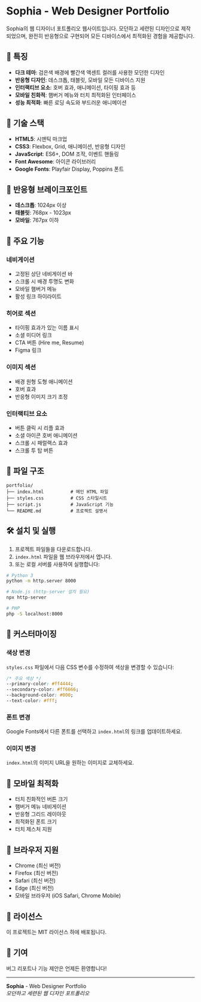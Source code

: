 # Sophia - Web Designer Portfolio

Sophia의 웹 디자이너 포트폴리오 웹사이트입니다. 모던하고 세련된 디자인으로 제작되었으며, 완전히 반응형으로 구현되어 모든 디바이스에서 최적화된 경험을 제공합니다.

## 🎨 특징

- **다크 테마**: 검은색 배경에 빨간색 액센트 컬러를 사용한 모던한 디자인
- **반응형 디자인**: 데스크톱, 태블릿, 모바일 모든 디바이스 지원
- **인터랙티브 요소**: 호버 효과, 애니메이션, 타이핑 효과 등
- **모바일 친화적**: 햄버거 메뉴와 터치 최적화된 인터페이스
- **성능 최적화**: 빠른 로딩 속도와 부드러운 애니메이션

## 🚀 기술 스택

- **HTML5**: 시맨틱 마크업
- **CSS3**: Flexbox, Grid, 애니메이션, 반응형 디자인
- **JavaScript**: ES6+, DOM 조작, 이벤트 핸들링
- **Font Awesome**: 아이콘 라이브러리
- **Google Fonts**: Playfair Display, Poppins 폰트

## 📱 반응형 브레이크포인트

- **데스크톱**: 1024px 이상
- **태블릿**: 768px - 1023px
- **모바일**: 767px 이하

## 🎯 주요 기능

### 네비게이션
- 고정된 상단 네비게이션 바
- 스크롤 시 배경 투명도 변화
- 모바일 햄버거 메뉴
- 활성 링크 하이라이트

### 히어로 섹션
- 타이핑 효과가 있는 이름 표시
- 소셜 미디어 링크
- CTA 버튼 (Hire me, Resume)
- Figma 링크

### 이미지 섹션
- 배경 원형 도형 애니메이션
- 호버 효과
- 반응형 이미지 크기 조정

### 인터랙티브 요소
- 버튼 클릭 시 리플 효과
- 소셜 아이콘 호버 애니메이션
- 스크롤 시 패럴랙스 효과
- 스크롤 투 탑 버튼

## 📁 파일 구조

```
portfolio/
├── index.html          # 메인 HTML 파일
├── styles.css          # CSS 스타일시트
├── script.js           # JavaScript 기능
└── README.md           # 프로젝트 설명서
```

## 🛠️ 설치 및 실행

1. 프로젝트 파일들을 다운로드합니다.
2. `index.html` 파일을 웹 브라우저에서 엽니다.
3. 또는 로컬 서버를 사용하여 실행합니다:

```bash
# Python 3
python -m http.server 8000

# Node.js (http-server 설치 필요)
npx http-server

# PHP
php -S localhost:8000
```

## 🎨 커스터마이징

### 색상 변경
`styles.css` 파일에서 다음 CSS 변수를 수정하여 색상을 변경할 수 있습니다:

```css
/* 주요 색상 */
--primary-color: #ff4444;
--secondary-color: #ff6666;
--background-color: #000;
--text-color: #fff;
```

### 폰트 변경
Google Fonts에서 다른 폰트를 선택하고 `index.html`의 링크를 업데이트하세요.

### 이미지 변경
`index.html`의 이미지 URL을 원하는 이미지로 교체하세요.

## 📱 모바일 최적화

- 터치 친화적인 버튼 크기
- 햄버거 메뉴 네비게이션
- 반응형 그리드 레이아웃
- 최적화된 폰트 크기
- 터치 제스처 지원

## 🌟 브라우저 지원

- Chrome (최신 버전)
- Firefox (최신 버전)
- Safari (최신 버전)
- Edge (최신 버전)
- 모바일 브라우저 (iOS Safari, Chrome Mobile)

## 📄 라이선스

이 프로젝트는 MIT 라이선스 하에 배포됩니다.

## 🤝 기여

버그 리포트나 기능 제안은 언제든 환영합니다!

---

**Sophia** - Web Designer Portfolio  
*모던하고 세련된 웹 디자인 포트폴리오*
